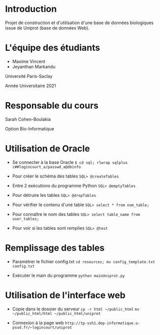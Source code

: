 # Introduction
Projet de construction et d'utilisation d'une base de données 
biologiques issue de Uniprot (base de données Web).

# L'équipe des étudiants

* Maxime Vincent
* Jeyanthan Markandu

Université Paris-Saclay

Année Universitaire 2021

# Responsable du cours

Sarah Cohen-Boulakia

Option Bio-Informatique

# Utilisation de Oracle

* Se connecter à la base Oracle
`$ cd sql; rlwrap sqlplus c##logincourt_a/passwd_a@dbinfo`

* Pour créer le schéma des tables
`SQL> @createTables`

* Entre 2 exécutions du programme Python
`SQL> @emptyTables`

* Pour détruire les tables
`SQL> @dropTables`

* Pour vérifier le contenu d'une table
`SQL> select * from nom_table;`

* Pour connaître le nom des tables
`SQL> select table_name from user_tables;`

* Pour voir si les tables sont remplies
`SQL> @test`

# Remplissage des tables

* Paramétrer le fichier config.txt
`cd resources; mv config_template.txt config.txt`

* Exécuter le main du programme
`python mainUniprot.py`

# Utilisation de l'interface web

* Copie dans le dossier du serveur
`cp -r html ~/public_html`
`mv ~/public_html/html ~/public_html/uniprot`

* Connexion à la page web
`http://tp-ssh1.dep-informatique.u-psud.fr/~logincourt/uniprot`
